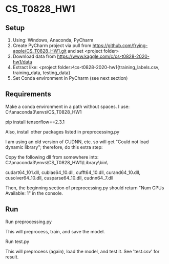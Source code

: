 # CS_T0828_HW1

## Setup

1. Using: Windows, Anaconda, PyCharm
2. Create PyCharm project via pull from https://github.com/frying-apple/CS_T0828_HW1.git and set \<project folder\>
3. Download data from https://www.kaggle.com/c/cs-t0828-2020-hw1/data
4. Extract like: \<project folder\>\\cs-t0828-2020-hw1\{training_labels.csv, training_data, testing_data}
5. Set Conda environment in PyCharm (see next section)

## Requirements
Make a conda environment in a path without spaces.  I use: C:\anaconda3\envs\CS_T0828_HW1

pip install tensorflow==2.3.1

Also, install other packages listed in preprocessing.py

I am using an old version of CUDNN, etc. so will get "Could not load dynamic library"; therefore, do this extra step:

Copy the following dll from somewhere into: C:\anaconda3\envs\CS_T0828_HW1\Library\bin\ 

cudart64_101.dll, 
cublas64_10.dll, 
cufft64_10.dll, 
curand64_10.dll, 
cusolver64_10.dll, 
cusparse64_10.dll, 
cudnn64_7.dll

Then, the beginning section of preprocessing.py should return "Num GPUs Available:  1" in the console.

## Run
Run preprocessing.py

This will preprocess, train, and save the model.

Run test.py

This will preprocess (again), load the model, and test it.  See 'test.csv' for result.